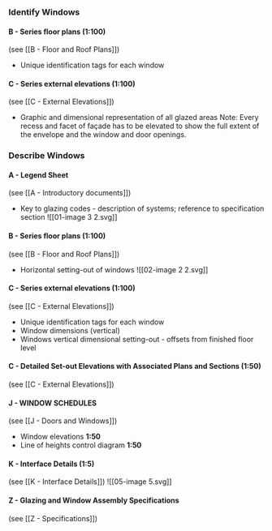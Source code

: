 ### Identify Windows

#### B - Series floor plans (1:100)
(see [[B - Floor and Roof Plans]])
- Unique identification tags for each window

#### C - Series external elevations (1:100)
(see [[C - External Elevations]])
- Graphic and dimensional representation of all glazed areas
Note: 
Every recess and facet of façade has to be elevated to show the full extent of the envelope and the window and door openings.

### Describe Windows

#### A - Legend Sheet
(see [[A - Introductory documents]])
- Key to glazing codes - description of systems; reference to specification section
![[01-image 3 2.svg]]

#### B - Series floor plans (1:100)
(see [[B - Floor and Roof Plans]])
- Horizontal setting-out of windows
![[02-image 2 2.svg]]

#### C - Series external elevations (1:100)
(see [[C - External Elevations]])
- Unique identification tags for each window
- Window dimensions (vertical)
- Windows vertical dimensional setting-out - offsets from finished floor level


#### C - Detailed Set-out Elevations with Associated Plans and Sections (1:50)
(see [[C - External Elevations]])

#### J - WINDOW SCHEDULES
(see [[J - Doors and Windows]])
- Window elevations **1:50**
- Line of heights control diagram **1:50**

#### K - Interface Details (1:5)
(see [[K - Interface Details]])
![[05-image 5.svg]]

#### Z - Glazing and Window Assembly Specifications
(see [[Z - Specifications]])
